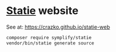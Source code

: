# [Statie](https://github.com/Symplify/Statie) website

See at: https://crazko.github.io/statie-web

```bash
composer require symplify/statie
vendor/bin/statie generate source
```
